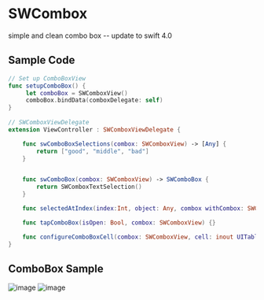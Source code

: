 # SWCombox
simple and clean combo box --  update to swift 4.0

## Sample Code
```swift
// Set up ComboBoxView
func setupComboBox() {
     let comboBox = SWComboxView()
     comboBox.bindData(comboxDelegate: self)
}
    
// SWComboxViewDelegate
extension ViewController : SWComboxViewDelegate {

    func swComboBoxSelections(combox: SWComboxView) -> [Any] {
        return ["good", "middle", "bad"]
    }


    func swComboBox(combox: SWComboxView) -> SWComboBox {
        return SWComboxTextSelection()
    }

    func selectedAtIndex(index:Int, object: Any, combox withCombox: SWComboxView) { }

    func tapComboBox(isOpen: Bool, combox: SWComboxView) {}

    func configureComboBoxCell(combox: SWComboxView, cell: inout UITableViewCell) {}
}

```

## ComboBox Sample
![image](https://github.com/sw0906/SWCombox/blob/master/sample01.png) 
![image](https://github.com/sw0906/SWCombox/blob/master/sample02.png)
